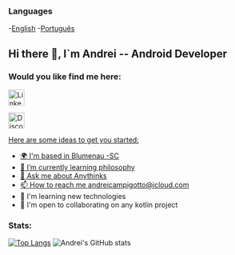### Languages
-[English](https://github.com/andreicampigotto/andreicampigotto/edit/main/README.md)     -[Português](https://github.com/andreicampigotto/andreicampigotto/blob/main/README%20PT-BR.md)


## Hi there 👋,  I`m Andrei  -- Android Developer

### Would you like find me here:
<a href="https://www.linkedin.com/in/andrei-campigotto-45168255/"><img alt="LinkedIn" title="LinkedIn" height="32" width="32" src="https://raw.githubusercontent.com/peterthehan/peterthehan/master/assets/linkedin.svg"/></a>

<a href="https://www.linkedin.com/in/andrei-campigotto-45168255/"><img alt="Discord" title="Discord" height="32" width="32" src="https://raw.githubusercontent.com/peterthehan/peterthehan/master/assets/discord.svg"/>

<!--
**andreicampigotto/andreicampigotto** is a ✨ _special_ ✨ repository because its `README.md` (this file) appears on your GitHub profile.
-->

Here are some ideas to get you started:
- 🌍  I'm based in Blumenau -SC
- 🌱 I’m currently learning philosophy
- 💬 Ask me about Anythinks
- 📫 How to reach me andreicampigotto@icloud.com
- 🧠  I'm learning new technologies
- 🤝  I'm open to collaborating on any kotlin project


### Stats:
[![Top Langs](https://github-readme-stats.vercel.app/api/top-langs/?username=andreicampigotto&layout=compact&&title_color=358e08&text_color=f3f6f4&icon_color=358e08&bg_color=1e1b1b&hide_border=true)](https://github.com/andreicampigotto/github-readme-stats)
![Andrei's GitHub stats](https://github-readme-stats.vercel.app/api?username=andreicampigotto&show_icons=true&title_color=358e08&text_color=f3f6f4&icon_color=358e08&bg_color=1e1b1b&hide_border=true&hide=issues)



 
